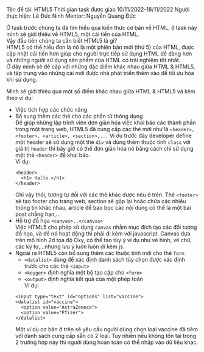 Tên đề tài: HTML5
Thời gian task được giao 10/11/2022-18/11/2022
Người thực hiện: Lê Đức Ninh
Mentor: Nguyễn Quang Đức

Ở task trước chúng ta đã tìm hiểu qua kiến thức cơ bản về HTML, ở task này mình sẽ giới thiệu về HTML5, một cải tiến của HTML.  
Vậy đầu tiên chúng ta cần biết HTML5 là gì?  
HTML5 có thể hiểu đơn là nó là một phiên bản mới (thứ 5) của HTML, được cập nhật cải tiến hơn giúp cho người trực tiếp sử dụng HTML dễ dàng hơn và những người sử dụng sản phẩm của HTML có trải nghiệm tốt nhất.  
Ở đây mình sẽ đề cập với những đặc điểm khác nhau giữa HTML & HTML5, và tập trung vào những cái mới được nhà phát triển thêm vào để tối ưu hóa khi sử dụng.  

Mình sẽ giới thiệu qua một số điểm khác nhau giữa HTML & HTML5 và kèm theo ví dụ:  
- Việc tích hợp các chức năng <audio>, <video>,.. (media)  
  Đối với các phiên bản HTML trước đây để thêm các media vào thì cần phải có phần mềm hỗ trợ flash player. Đến tận bây giờ mình còn bắt gặp một số website vẫn giữ cái này nhưng đều không xem được vì đã bị ngưng hỗ trợ.  
Ví dụ:  
  Để chèn một video trong trình duyệt chúng ta có thể sử dụng thẻ `<video>...</video>` kết hợp với các thuộc tính src, controls, autoplay, các thuộc tính thay đổi kích thước như là height, width,..
  `<video src="/video.mp4" autoplay controls></video>` tương tự như thế để chèn một tập tin âm thanh thì sử dụng thẻ `<audio>...</audio>`...  
- Bổ sung thêm các thẻ cho các phần tử thông dụng  
  Để giúp những lập trình viên đơn giản hóa việc khai báo các thành phần trong một trang web, HTML5 đã cung cấp các thẻ mới như là  `<header>, <footer>, <article>, <section>,...` Ví dụ trước đây developer define một header sẽ sử dụng một thẻ `div` và dùng thêm thuộc tính `class` với giá trị  `header` thì bây giờ có thể đơn giản hóa nó bằng cách chỉ sử dụng một thẻ `<header>` để khai báo.  
  Ví dụ: 
  ```
  <header>
    <h1> Hallo </h1>
  </header>
  ```
  Chỉ vậy thôi, tương tự đối với các thẻ khác được nêu ở trên. Thẻ `<footer>` sẽ tạo footer cho trang web, section sẽ gộp lại hoặc chứa các nhiều thông tin khác nhau,  article để bao bọc các nội dung có thể là một bài post chẳng hạn,..
- Hỗ trợ đồ họa `<canvas>..</canvas>`  
  Việc HTML5 cho phép sử dụng `canvas` nhằm mục đích tạo các đối tượng đồ họa, và để nó hoạt động thì phải đi kèm với javascript. Canvas dựa trên mô hình 2d tọa độ Oxy, có thể tạo tùy ý ví dụ như vẽ hình, vẽ chữ, các ký tự,...nhưng lưu ý luôn luôn đi kèm js.
- Ngoài ra HTML5 còn bổ sung thêm các thuộc tính mới cho thẻ `form`  
  - `<datalist>` dùng để xác định danh sách tùy chọn được xác định trước cho các thẻ `<input>`  
  - `<keygen>` định nghĩa một bộ tạo cặp cho `<form>`  
  - `<output>` định nghĩa kết quả của một phép toán  
  Ví dụ: 
  ```
  <input type="text" id="options" list="vaccine">
  <datalist id="vaccine">
    <option value="AstraZeneca">
    <option value="Pfizer">
  </datalist>
  ```
  Một ví dụ cơ bản ở trên sẽ yêu cầu người dùng chọn loại vaccine đã tiêm với danh sách cung cấp sẵn có 2 loại. Tuy nhiên nếu không tồn tại trong 2 trường hợp này thì người dùng hoàn toàn có thể nhập vào dữ liệu khác.
  
  
  
  
  
  
  
